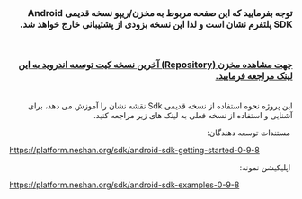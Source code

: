 <div dir=rtl>
   
   <div style="font-size:16px;margin: 5px 0 35px 0;">
      <strong>
         <p>
            توجه بفرمایید که این صفحه مربوط به مخزن/ریپو نسخه قدیمی Android SDK پلتفرم نشان است و لذا این نسخه بزودی از پشتیبانی خارج خواهد شد.
         </p>
         <br />
         <p>
         <a href="https://github.com/NeshanMaps/android-neshan-maps-starter-master-new">
            جهت مشاهده مخزن (Repository) آخرین نسخه کیت توسعه اندروید به این لینک مراجعه فرمایید.
            <a/>
         </p>
      </strong>
   </div>
   
این پروژه نحوه استفاده از نسخه قدیمی Sdk نقشه نشان را آموزش می دهد، برای آشنایی و استفاده از نسخه فعلی به لینک های زیر مراجعه کنید.  

   &rlm;
  مستندات توسعه دهندگان:<div dir=ltr>
  https://platform.neshan.org/sdk/android-sdk-getting-started-0-9-8
    </div>

  &rlm;
  اپلیکیشن نمونه:<div dir=ltr>
https://platform.neshan.org/sdk/android-sdk-examples-0-9-8
  </div>
  </div>
